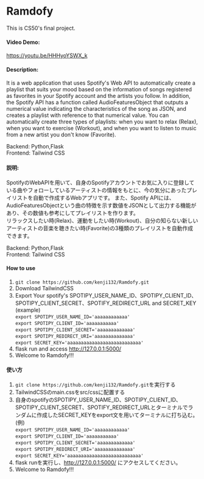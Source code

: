# Ramdofy
This is CS50's final project.
#### Video Demo: 
https://youtu.be/HHHyoYSWX_k
#### Description:
It is a web application that uses Spotify's Web API to automatically create a playlist that suits your mood based on the information of songs registered as favorites in your Spotify account and the artists you follow. In addition, the Spotify API has a function called AudioFeaturesObject that outputs a numerical value indicating the characteristics of the song as JSON, and creates a playlist with reference to that numerical value.
You can automatically create three types of playlists: when you want to relax (Relax), when you want to exercise (Workout), and when you want to listen to music from a new artist you don't know (Favorite).

Backend: Python,Flask<br>
Frontend: Tailwind CSS

#### 説明:
SpotifyのWebAPIを用いて、自身のSpotifyアカウントでお気に入りに登録している曲やフォローしているアーティストの情報をもとに、今の気分にあったプレイリストを自動で作成するWebアプリです。
また、Spotify APIには、AudioFeaturesObjectという曲の特徴を示す数値をJSONとして出力する機能があり、その数値も参考にしてプレイリストを作ります。<br>
リラックスしたい時(Relax)、運動をしたい時(Workout)、自分の知らない新しいアーティストの音楽を聴きたい時(Favorite)の3種類のプレイリストを自動作成できます。

Backend: Python,Flask<br>
Frontend: Tailwind CSS

#### How to use
1. `git clone https://github.com/kenji132/Ramdofy.git`
2. Download TailwindCSS
3. Export Your spotify's SPOTIPY_USER_NAME_ID、SPOTIPY_CLIENT_ID、SPOTIPY_CLIENT_SECRET、SPOTIFY_REDIRECT_URL and SECRET_KEY<br>
(example)<br>
`export SPOTIPY_USER_NAME_ID='aaaaaaaaaaaa'`<br>
`export SPOTIPY_CLIENT_ID='aaaaaaaaaaa'`<br>
`export SPOTIPY_CLIENT_SECRET='aaaaaaaaaaaaa'`<br>
`export SPOTIPY_REDIRECT_URI='aaaaaaaaaaaaaa'`<br>
`export SECRET_KEY='aaaaaaaaaaaaaaaaaaaaaaaaaaa'`<br>
4. flask run and access http://127.0.0.1:5000/ 
5. Welcome to Ramdofy!!!

#### 使い方
1. `git clone https://github.com/kenji132/Ramdofy.git`を実行する
2. TailwindCSSのmain.cssをsrc/cssに配置する
3. 自身のspotifyのSPOTIPY_USER_NAME_ID、SPOTIPY_CLIENT_ID、SPOTIPY_CLIENT_SECRET、SPOTIFY_REDIRECT_URLとターミナルでランダムに作成したSECRET_KEYをexport文を用いてターミナルに打ち込む。<br>
(例)<br>
`export SPOTIPY_USER_NAME_ID='aaaaaaaaaaaa'`<br>
`export SPOTIPY_CLIENT_ID='aaaaaaaaaaa'`<br>
`export SPOTIPY_CLIENT_SECRET='aaaaaaaaaaaaa'`<br>
`export SPOTIPY_REDIRECT_URI='aaaaaaaaaaaaaa'`<br>
`export SECRET_KEY='aaaaaaaaaaaaaaaaaaaaaaaaaaa'`<br>
4. flask runを実行し、http://127.0.0.1:5000/ にアクセスしてください。
5. Welcome to Ramdofy!!!
